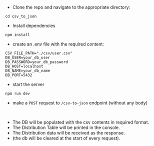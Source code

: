 - Clone the repo and navigate to the appropriate directory:

```cd csv_to_json```

- Install dependencies

```npm install```

- create an .env file with the required content:

```
CSV_FILE_PATH="./csv/user.csv"
DB_USER=your_db_user
DB_PASSWORD=your_db_password
DB_HOST=localhost
DB_NAME=your_db_name
DB_PORT=5432
```

- start the server

```npm run dev```

- make a ```POST``` request to ```/csv-to-json``` endpoint (without any body)

<br/>

- The DB will be populated with the csv contents in required format.<br/>
- The Distribution Table will be printed in the console.<br/>
- The Distribution data will be received as the response.
- (the db will be cleared at the start of every request).